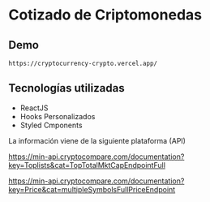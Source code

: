 # Cotizado de Criptomonedas

## Demo

    https://cryptocurrency-crypto.vercel.app/

## Tecnologías utilizadas

- ReactJS
- Hooks Personalizados
- Styled Cmponents

La información viene de la siguiente plataforma (API)

https://min-api.cryptocompare.com/documentation?key=Toplists&cat=TopTotalMktCapEndpointFull

https://min-api.cryptocompare.com/documentation?key=Price&cat=multipleSymbolsFullPriceEndpoint

